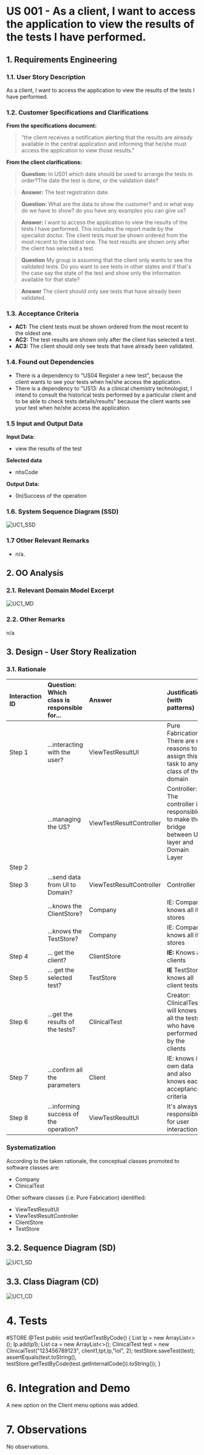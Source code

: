 # US 001 - As a client, I want to access the application to view the results of the tests I have performed.



## 1. Requirements Engineering


### 1.1. User Story Description

As a client, I want to access the application to view the results of the tests I have
performed.


### 1.2. Customer Specifications and Clarifications


**From the specifications document:**

> "the client receives a notification alerting that the
results are already available in the central application and informing that he/she must access the
application to view those results."

**From the client clarifications:**

> **Question:** In US01 which date should be used to arrange the tests in order?The date the test is done, or the validation date?

> **Answer:** The test registration date.


> **Question:** What are the data to show the customer? and in what way do we have to show? do you have any examples you can give us?

> **Answer:** I want to access the application to view the results of the tests I have performed. This includes the report made by the specialist doctor.
The client tests must be shown ordered from the most recent to the oldest one. The test results are shown only after the client has selected a test.

> **Question**  My group is assuming that the client only wants to see the validated tests. Do you want to see tests in other states and if that's the case say the state of the test and show only the information available for that state?

> **Answer** The client should only see tests that have already been validated.



### 1.3. Acceptance Criteria

* **AC1:** The client tests must be shown ordered from the most recent to the oldest one.
* **AC2:** The test results are shown only after the client has selected a test.
* **AC3:** The client should only see tests that have already been validated.


### 1.4. Found out Dependencies

* There is a dependency to "US04 Register a new test", because the client wants to see your tests when he/she access the application.
* There is a dependency to "US13: As a clinical chemistry technologist, I intend to consult the historical tests
  performed by a particular client and to be able to check tests details/results" because the client wants see your test when he/she access the application.

### 1.5 Input and Output Data


**Input Data:**
* view the results of the test


**Selected data**
* nhsCode


**Output Data:**
* (In)Success of the operation

### 1.6. System Sequence Diagram (SSD)
![UC1_SSD](UC1_SSD.svg)
### 1.7 Other Relevant Remarks
* n/a.

## 2. OO Analysis
### 2.1. Relevant Domain Model Excerpt
![UC1_MD](UC1_MD.svg)

### 2.2. Other Remarks

n/a


## 3. Design - User Story Realization

### 3.1. Rationale
| Interaction ID | Question: Which class is responsible for... | Answer  | Justification (with patterns)  |
|:-------------  |:--------------------- |:------------|:---------------------------- |
| Step 1 | ...interacting with the user? | ViewTestResultUI | Pure Fabrication: There are no reasons to assign this task to any class of the domain |
| 		 | ...managing the US? | ViewTestResultController | Controller: The controller is responsible to make the bridge between UI layer and Domain Layer |
| Step 2 | 									| 														| 												|
| Step 3 | ...send data from UI to Domain? | ViewTestResultController | Controller |
| 		 | ...knows the ClientStore? | Company | IE: Company knows all its stores |
| 		 | ...knows the TestStore? | Company | IE: Company knows all its stores|
| Step 4 | ... get the client? | ClientStore | **IE:** Knows all clients|		| 				|						 |
| Step 5 | ... get the selected test? | TestStore | **IE** TestStore knows all client tests
| Step 6 | ...get the results of the tests? | ClinicalTest | Creator: ClinicalTest will knows all the tests who have performed by the clients |
| Step 7 | ...confirm all the parameters | Client | IE: knows its own data and also knows each acceptance criteria |
| Step 8 | ...informing success of the operation? | ViewTestResultUI | It's always responsible for user interaction |


### Systematization ##

According to the taken rationale, the conceptual classes promoted to software classes are:

* Company
* ClinicalTest


Other software classes (i.e. Pure Fabrication) identified:

* ViewTestResultUI
* ViewTestResultController
* ClientStore
* TestStore



## 3.2. Sequence Diagram (SD)
![UC1_SD](UC1_SD.svg)


## 3.3. Class Diagram (CD)
![UC1_CD](UC1_CD.svg)

# 4. Tests
#STORE
    @Test
    public void testGetTestByCode() {
        List<Parameter> lp = new ArrayList<>();
        lp.add(p1);
        List<ClinicalTest> ca = new ArrayList<>();
        ClinicalTest test = new ClinicalTest("123456789123", client1,tpt,lp,"lol", 2);
        testStore.saveTest(test);
        assertEquals(test.toString(), testStore.getTestByCode(test.getInternalCode()).toString());
    }




# 6. Integration and Demo
A new option on the Client menu options was added.

# 7. Observations
No observations.






